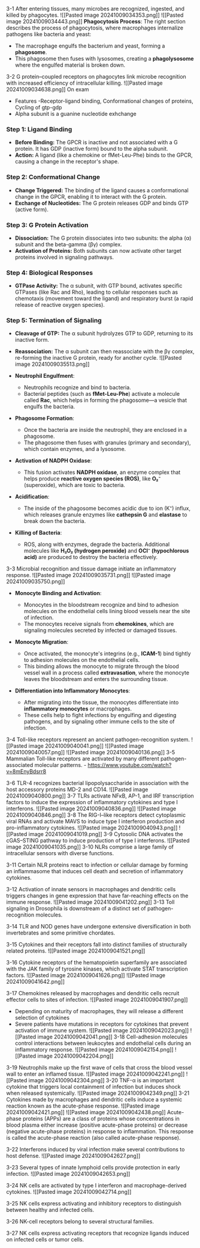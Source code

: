 3-1 After entering tissues, many microbes are recognized, ingested, and killed by phagocytes.
![[Pasted image 20241009034353.png]]
![[Pasted image 20241009034443.png]]
**Phagocytosis Process**: The right section describes the process of phagocytosis, where macrophages internalize pathogens like bacteria and yeast:

- The macrophage engulfs the bacterium and yeast, forming a **phagosome**.
- This phagosome then fuses with lysosomes, creating a **phagolysosome** where the engulfed material is broken down.

3-2 G protein–coupled receptors on phagocytes link microbe recognition with increased efficiency of intracellular killing.
![[Pasted image 20241009034638.png]]
On exam 
- Features -Receptor-ligand binding, Conformational changes of proteins, Cycling of gtp-gdp 
- Alpha subunit is a guanine nucleotide exhchange
### Step 1: Ligand Binding

- **Before Binding:** The GPCR is inactive and not associated with a G protein. It has GDP (inactive form) bound to the alpha subunit.
- **Action:** A ligand (like a chemokine or fMet-Leu-Phe) binds to the GPCR, causing a change in the receptor's shape.

### Step 2: Conformational Change

- **Change Triggered:** The binding of the ligand causes a conformational change in the GPCR, enabling it to interact with the G protein.
- **Exchange of Nucleotides:** The G protein releases GDP and binds GTP (active form).

### Step 3: G Protein Activation

- **Dissociation:** The G protein dissociates into two subunits: the alpha (α) subunit and the beta-gamma (βγ) complex.
- **Activation of Proteins:** Both subunits can now activate other target proteins involved in signaling pathways.

### Step 4: Biological Responses

- **GTPase Activity:** The α subunit, with GTP bound, activates specific GTPases (like Rac and Rho), leading to cellular responses such as chemotaxis (movement toward the ligand) and respiratory burst (a rapid release of reactive oxygen species).

### Step 5: Termination of Signaling

- **Cleavage of GTP:** The α subunit hydrolyzes GTP to GDP, returning to its inactive form.
- **Reassociation:** The α subunit can then reassociate with the βγ complex, re-forming the inactive G protein, ready for another cycle.
![[Pasted image 20241009035513.png]]
- **Neutrophil Engulfment**:
    
    - Neutrophils recognize and bind to bacteria.
    - Bacterial peptides (such as **fMet-Leu-Phe**) activate a molecule called **Rac**, which helps in forming the phagosome—a vesicle that engulfs the bacteria.
- **Phagosome Formation**:
    
    - Once the bacteria are inside the neutrophil, they are enclosed in a phagosome.
    - The phagosome then fuses with granules (primary and secondary), which contain enzymes, and a lysosome.
- **Activation of NADPH Oxidase**:
    
    - This fusion activates **NADPH oxidase**, an enzyme complex that helps produce **reactive oxygen species (ROS)**, like **O₂⁻** (superoxide), which are toxic to bacteria.
- **Acidification**:
    
    - The inside of the phagosome becomes acidic due to ion (K⁺) influx, which releases granule enzymes like **cathepsin G** and **elastase** to break down the bacteria.
- **Killing of Bacteria**:
    
    - ROS, along with enzymes, degrade the bacteria. Additional molecules like **H₂O₂ (hydrogen peroxide)** and **OCl⁻ (hypochlorous acid)** are produced to destroy the bacteria effectively.


3-3 Microbial recognition and tissue damage initiate an inflammatory response.
![[Pasted image 20241009035731.png]]
![[Pasted image 20241009035750.png]]
- **Monocyte Binding and Activation**:
    
    - Monocytes in the bloodstream recognize and bind to adhesion molecules on the endothelial cells lining blood vessels near the site of infection.
    - The monocytes receive signals from **chemokines**, which are signaling molecules secreted by infected or damaged tissues.
- **Monocyte Migration**:
    
    - Once activated, the monocyte's integrins (e.g., **ICAM-1**) bind tightly to adhesion molecules on the endothelial cells.
    - This binding allows the monocyte to migrate through the blood vessel wall in a process called **extravasation**, where the monocyte leaves the bloodstream and enters the surrounding tissue.
- **Differentiation into Inflammatory Monocytes**:
    
    - After migrating into the tissue, the monocytes differentiate into **inflammatory monocytes** or macrophages.
    - These cells help to fight infections by engulfing and digesting pathogens, and by signaling other immune cells to the site of infection.
    
3-4 Toll-like receptors represent an ancient pathogen-recognition system.
![[Pasted image 20241009040041.png]]
![[Pasted image 20241009040057.png]]
![[Pasted image 20241009040136.png]]
3-5 Mammalian Toll-like receptors are activated by many different pathogen-associated molecular patterns. - https://www.youtube.com/watch?v=8mEnyBdsrr8

3-6 TLR-4 recognizes bacterial lipopolysaccharide in association with the host accessory proteins MD-2 and CD14.
![[Pasted image 20241009040800.png]]
3-7 TLRs activate NFκB, AP-1, and IRF transcription factors to induce the expression of inflammatory cytokines and type I interferons.
![[Pasted image 20241009040836.png]]
![[Pasted image 20241009040846.png]]
3-8 The RIG-I–like receptors detect cytoplasmic viral RNAs and activate MAVS to induce type I interferon production and pro-inflammatory cytokines.
![[Pasted image 20241009040943.png]]
![[Pasted image 20241009041019.png]]
3-9 Cytosolic DNA activates the cGAS–STING pathway to induce production of type I interferons.
![[Pasted image 20241009041035.png]]
3-10 NLRs comprise a large family of intracellular sensors with diverse functions.

3-11 Certain NLR proteins react to infection or cellular damage by forming an inflammasome that induces cell death and secretion of inflammatory cytokines.

3-12 Activation of innate sensors in macrophages and dendritic cells triggers changes in gene expression that have far-reaching effects on the immune response.
![[Pasted image 20241009041202.png]]
3-13 Toll signaling in Drosophila is downstream of a distinct set of pathogen-recognition molecules.

3-14 TLR and NOD genes have undergone extensive diversification in both invertebrates and some primitive chordates.

3-15 Cytokines and their receptors fall into distinct families of structurally related proteins.
![[Pasted image 20241009041521.png]]


3-16 Cytokine receptors of the hematopoietin superfamily are associated with the JAK family of tyrosine kinases, which activate STAT transcription factors.
![[Pasted image 20241009041626.png]]
![[Pasted image 20241009041642.png]]

3-17 Chemokines released by macrophages and dendritic cells recruit effector cells to sites of infection.
![[Pasted image 20241009041907.png]]
- Depending on	maturity of macrophages, they will release a different selection of cytokines
- Severe patients have mutations in receptors	for cytokines that  prevent	activation	of immune system.
![[Pasted image 20241009042023.png]]
![[Pasted image 20241009042041.png]]
3-18 Cell-adhesion molecules control interactions between leukocytes and endothelial cells during an inflammatory response.
![[Pasted image 20241009042154.png]]
![[Pasted image 20241009042204.png]]

3-19 Neutrophils make up the first wave of cells that cross the blood vessel wall to enter an inflamed tissue.
![[Pasted image 20241009042241.png]]
![[Pasted image 20241009042304.png]]
3-20 TNF-α is an important cytokine that triggers local containment of infection but induces shock when released systemically.
![[Pasted image 20241009042349.png]]
3-21 Cytokines made by macrophages and dendritic cells induce a systemic reaction known as the acute-phase response.
![[Pasted image 20241009042421.png]]
![[Pasted image 20241009042438.png]]
Acute-phase proteins (APPs) are a class of proteins whose concentrations in blood plasma either increase (positive acute-phase proteins) or decrease (negative acute-phase proteins) in response to inflammation. This response is called the acute-phase reaction (also called acute-phase response).

3-22 Interferons induced by viral infection make several contributions to host defense.
![[Pasted image 20241009042627.png]]

3-23 Several types of innate lymphoid cells provide protection in early infection.
![[Pasted image 20241009042653.png]]

3-24 NK cells are activated by type I interferon and macrophage-derived cytokines.
![[Pasted image 20241009042714.png]]

3-25 NK cells express activating and inhibitory receptors to distinguish between healthy and infected cells.

3-26 NK-cell receptors belong to several structural families.

3-27 NK cells express activating receptors that recognize ligands induced on infected cells or tumor cells.